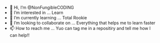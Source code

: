 - 👋 Hi, I’m @NonFungibleCODING
- 👀 I’m interested in ... Learn
- 🌱 I’m currently learning ... Total Rookie
- 💞️ I’m looking to collaborate on ... Everything that helps me to learn faster
- 📫 How to reach me ... Yuo can tag me in a repositiry and tell me how I can help!!

<!---
NonFungibleCODING/NonFungibleCODING is a ✨ special ✨ repository because its `README.md` (this file) appears on your GitHub profile.
You can click the Preview link to take a look at your changes.
--->
